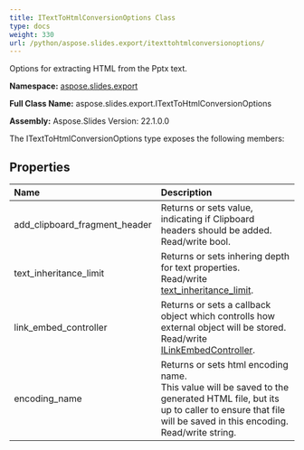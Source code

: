 ```yaml
---
title: ITextToHtmlConversionOptions Class
type: docs
weight: 330
url: /python/aspose.slides.export/itexttohtmlconversionoptions/
---
```


Options for extracting HTML from the Pptx text.

**Namespace:** [aspose.slides.export](/python/aspose.slides.export/)

**Full Class Name:** aspose.slides.export.ITextToHtmlConversionOptions

**Assembly:**  Aspose.Slides Version: 22.1.0.0

The ITextToHtmlConversionOptions type exposes the following members:
## **Properties**
|**Name**|**Description**|
| :- | :- |
|add_clipboard_fragment_header|Returns or sets value, indicating if Clipboard headers should be added.<br/>            Read/write bool.|
|text_inheritance_limit|Returns or sets inhering depth for text properties.<br/>            Read/write [text_inheritance_limit](/python/aspose.slides.export/itexttohtmlconversionoptions/).|
|link_embed_controller|Returns or sets a callback object which controlls how external object will be stored.<br/>            Read/write [ILinkEmbedController](/python/aspose.slides.export/ilinkembedcontroller/).|
|encoding_name|Returns or sets html encoding name.<br/>            This value will be saved to the generated HTML file, but its up to caller to ensure that file will be saved in this encoding.<br/>            Read/write string.|
